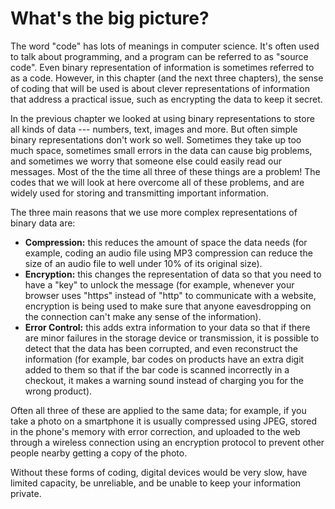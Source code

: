 # What's the big picture?

The word "code" has lots of meanings in computer science.
It's often used to talk about programming, and a program can be referred to as "source code".
Even binary representation of information is sometimes referred to as a code.
However, in this chapter (and the next three chapters),
the sense of coding that will be used is about clever representations of information that address a practical issue, such as encrypting the data to keep it secret.

In the previous chapter we looked at using binary representations to store all kinds of data --- numbers, text, images and more.
But often simple binary representations don't work so well.
Sometimes they take up too much space, sometimes small errors in the data can cause big problems, and sometimes we worry that someone else could easily read our messages.
Most of the the time all three of these things are a problem!
The codes that we will look at here overcome all of these problems, and are widely used for storing and transmitting important information.

The three main reasons that we use more complex representations of binary data are:
- **Compression:** this reduces the amount of space the data needs (for example, coding an audio file using MP3 compression can reduce the size of an audio file to well under 10% of its original size).
- **Encryption:** this changes the representation of data so that you need to have a "key" to unlock the message (for example, whenever your browser uses "https" instead of "http" to communicate with a website, encryption is being used to make sure that anyone eavesdropping on the connection can't make any sense of the information).
- **Error Control:** this adds extra information to your data so that if there are minor failures in the storage device or transmission, it is possible to detect that the data has been corrupted, and even reconstruct the information (for example, bar codes on products have an extra digit added to them so that if the bar code is scanned incorrectly in a checkout, it makes a warning sound instead of charging you for the wrong product).

Often all three of these are applied to the same data; for example, if you take a photo on a smartphone it is usually compressed using JPEG, stored in the phone's memory with error correction, and uploaded to the web through a wireless connection using an encryption protocol to prevent other people nearby getting a copy of the photo.

Without these forms of coding, digital devices would be very slow, have limited capacity, be unreliable, and be unable to keep your information private.
